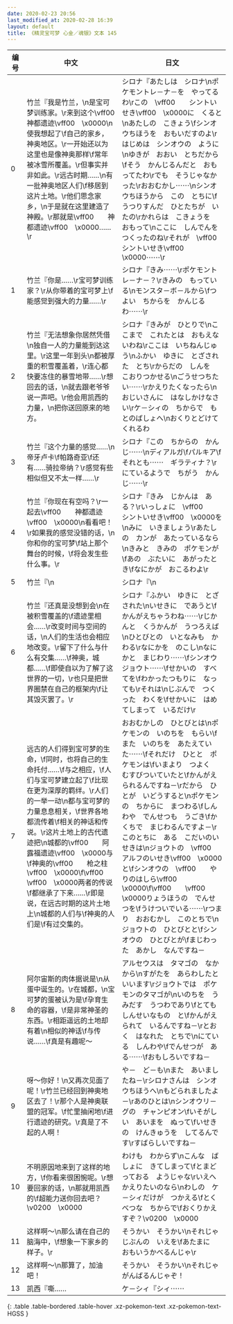 ```yaml
---
date: 2020-02-23 20:56
last_modified_at: 2020-02-28 16:39
layout: default
title: 《精灵宝可梦 心金／魂银》文本 145
---
```

| 编号 | 中文 | 日文 |
| ---- | ---- | ---- |
| 0 | 竹兰『我是竹兰，\n是宝可梦训练家。\r来到这个\vff00　　神都遗迹\vff00　\x0000\n使我想起了\f自己的家乡，神奥地区。\r一开始还以为这里也是像神奥那样\f常年被冰雪所覆盖。\r但事实并非如此。\r远古时期……\n有一批神奥地区人们\f移居到这片土地。\r他们思念家乡，\n于是就在这里建造了神殿。\r那就是\vff00　　神都遗迹\vff00　\x0000……\r | シロナ『あたしは　シロナ\nポケモントレ－ナ－を　やってるわ\rこの　\vff00　　シントいせき\vff00　\x0000に　くると\nあたしの　こきょう\fシンオウちほうを　おもいだすのよ\rはじめは　シンオウの　ように\nゆきが　おおい　とちだから\fそう　かんじるんだと　おもってたわ\rでも　そうじゃなかった\rおおむかし⋯⋯\nシンオウちほうから　この　とちに\fうつりすんだ　ひとたちが　いたの\rかれらは　こきょうを　おもって\nここに　しんでんを　つくったのね\rそれが　\vff00　　シントいせき\vff00　\x0000⋯⋯\r |
| 1 | 竹兰『你是……\r宝可梦训练家？\r从你带着的宝可梦上\f能感觉到强大的力量……\r | シロナ『きみ⋯⋯\rポケモントレ－ナ－？\rきみの　もっている\nモンスタ－ボ－ルから\fつよい　ちからを　かんじるわ⋯⋯\r |
| 2 | 竹兰『无法想象你居然凭借\n独自一人的力量能到达这里。\r这里一年到头\n都被厚重的积雪覆盖着，\r连心都快要冻住的暴雪地带……\r想回去的话，\n就去跟老爷爷说一声吧。\r他会用凯西的力量，\n把你送回原来的地方。 | シロナ『きみが　ひとりで\nここまで　これたとは　おもえないわね\rここは　いちねんじゅう\nふかい　ゆきに　とざされた　とち\rからだの　しんを　こおりつかせる\nごうせつちたい⋯⋯\rかえりたくなったら\nおじいさんに　はなしかけなさい\rケ－シィの　ちからで　もとのばしょへ\nおくりとどけて　くれるわ |
| 3 | 竹兰『这个力量的感觉……\n帝牙卢卡\f帕路奇亚\f还有……骑拉帝纳？\r感觉有些相似但又不太一样……\r | シロナ『この　ちからの　かんじ⋯⋯\nディアルガ\fパルキア\fそれとも⋯⋯　ギラティナ？\rにているようで　ちがう　かんじ⋯⋯\r |
| 4 | 竹兰『你现在有空吗？\r一起去\vff00　　神都遗迹\vff00　\x0000\n看看吧！\r如果我的感觉没错的话，\n你和你的宝可梦\f站上那个舞台的时候，\f将会发生些什么事。\r | シロナ『きみ　じかんは　ある？\rいっしょに　\vff00　　シントいせき\vff00　\x0000を\nみに　いきましょう\rあたしの　カンが　あたっているなら\nきみと　きみの　ポケモンが\fあの　ぶたいに　あがったとき\fなにかが　おこるわよ\r |
| 5 | 竹兰『\n | シロナ『\n |
| 6 | 竹兰『还真是没想到会\n在被积雪覆盖的\f遗迹里相会……\r改变时间与空间的话，\n人们的生活也会相应地改变。\r留下了什么与什么有交集……\f神奥，城都……\f即使自以为了解了这世界的一切，\r也只是把世界圈禁在自己的框架内\f让其毁灭罢了。\r | シロナ『ふかい　ゆきに　とざされた\nいせきに　であうと\fかんがえちゃうわね⋯⋯\rじかんと　くうかんが　うつろえば\nひとびとの　いとなみも　かわる\rなにかを　のこし\nなにかと　まじわり⋯⋯\fシンオウ　ジョウト⋯⋯\fせかいの　すべてを\fわかったつもりに　なっても\rそれは\nじぶんで　つくった　わくを\fせかいに　はめてしまって　いるだけ\r |
| 7 | 远古的人们得到宝可梦的生命，\f同时，也将自己的生命托付……\f与之相应，\f人们与宝可梦建立起了\f比现在更为深厚的羁绊。\r人们的一举一动\n都与宝可梦的力量息息相关，\f世界各地都流传着\f相关的神话和传说。\r这片土地上的古代遗迹把\n城都的\vff00　　阿露福遗迹\vff00　\x0000与\f神奥的\vff00　　枪之柱\vff00　\x0000\f\vff00　　\vff00　\x0000两者的传说\f都继承了下来……\r即是说，在远古时期的这片土地上\n城都的人们与\f神奥的人们是\f有过交集的。 | おおむかしの　ひとびとは\nポケモンの　いのちを　もらい\fまた　いのちを　あたえていた⋯⋯\fそれだけ　ひとと　ポケモンは\fいまより　つよく　むすびついていたと\fかんがえられるんですね－\rだから　ひとが　いどうすると\nポケモンの　ちからに　まつわる\fしんわや　でんせつも　うごき\fかくちで　まじわるんですよ－\rこのとちに　ある　こだいのいせきは\nジョウトの　\vff00　　アルフのいせき\vff00　\x0000と\fシンオウの　\vff00　　やりのはしら\vff00　\x0000\f\vff00　　\vff00　\x0000りょうほうの　でんせつを\fうけついでいる⋯⋯\rつまり　おおむかし　このとちで\nジョウトの　ひとびとと\fシンオウの　ひとびとが\fまじわった　あかし　なんですね－ |
| 8 | 阿尔宙斯的肉体据说是\n从蛋中诞生的。\r在城都，\n宝可梦的蛋被认为是\f孕育生命的容器，\f是非常神圣的东西。\r相距遥远的土地却有着\n相似的神话\f与传说……\f真是有趣呢～ | アルセウスは　タマゴの　なかから\nすがたを　あらわしたと　いいます\rジョウトでは　ポケモンのタマゴが\nいのちを　うみだす　うつわであり\fとても　しんせいなもの　と\fかんがえられて　いるんですね－\rとおく　はなれた　とちで\nにている　しんわや\fでんせつが　ある⋯⋯\fおもしろいですね－ |
| 9 | 呀～你好！\n又再次见面了呢！\r竹兰已经回到神奥地区去了！\r那个人是神奥联盟的冠军。\f忙里抽闲地\f进行遗迹的研究。\r真是了不起的人啊！ | や－　ど－も\nまた　あいましたね－\rシロナさんは　シンオウちほうへ\nもどられましたよ－\rあのひとは\nシンオウリ－グの　チャンピオン\fいそがしい　あいまを　ぬって\fいせきの　けんきゅうを　してるんです\rすばらしいですね－ |
| 10 | 不明原因地来到了这样的地方，\f你看来很困惋呢。\r想要回家的话，\n那就用凯西的\f超能力送你回去吧？\v0200　\x0000 | わけも　わからず\nこんな　ばしょに　きてしまって\fとまどっておる　ようじゃな\rいえへ　かえりたいのなら\nわしの　ケ－シィだけが　つかえる\fとくべつな　ちからで\fおくりかえすぞ？\v0200　\x0000 |
| 11 | 这样啊～\n那么请在自己的脑海中，\f想象一下家乡的样子。\r | そうかい　そうかい\nそれじゃ　じぶんの　いえを\fあたまに　おもいうかべるんじゃ\r |
| 12 | 这样啊～\n那算了，加油吧！ | そうかい　そうかい\nそれじゃ　がんばるんじゃぞ！ |
| 13 | 凯西『嘶…… | ケ－シィ『シィ⋯⋯ |
{: .table .table-bordered .table-hover .xz-pokemon-text .xz-pokemon-text-HGSS }